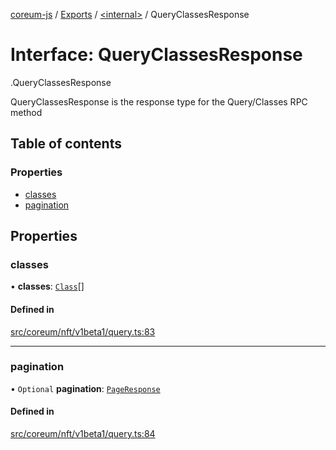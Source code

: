 [coreum-js](../README.md) / [Exports](../modules.md) / [<internal\>](../modules/internal_.md) / QueryClassesResponse

# Interface: QueryClassesResponse

[<internal>](../modules/internal_.md).QueryClassesResponse

QueryClassesResponse is the response type for the Query/Classes RPC method

## Table of contents

### Properties

- [classes](internal_.QueryClassesResponse.md#classes)
- [pagination](internal_.QueryClassesResponse.md#pagination)

## Properties

### classes

• **classes**: [`Class`](../modules/internal_.md#class-1)[]

#### Defined in

[src/coreum/nft/v1beta1/query.ts:83](https://github.com/PyramydLabs/coreum-js/blob/cea84df/src/coreum/nft/v1beta1/query.ts#L83)

___

### pagination

• `Optional` **pagination**: [`PageResponse`](../modules/internal_.md#pageresponse-3)

#### Defined in

[src/coreum/nft/v1beta1/query.ts:84](https://github.com/PyramydLabs/coreum-js/blob/cea84df/src/coreum/nft/v1beta1/query.ts#L84)
